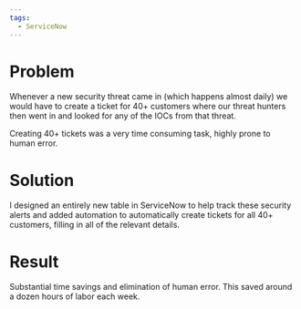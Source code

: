 ```yaml
---
tags:
  - ServiceNow
---
```


# Problem
Whenever a new security threat came in (which happens almost daily) we would have to create a ticket for 40+ customers where our threat hunters then went in and looked for any of the IOCs from that threat. 

Creating 40+ tickets was a very time consuming task, highly prone to human error. 

# Solution
I designed an entirely new table in ServiceNow to help track these security alerts and added automation to automatically create tickets for all 40+ customers, filling in all of the relevant details. 

# Result
Substantial time savings and elimination of human error. This saved around a dozen hours of labor each week. 